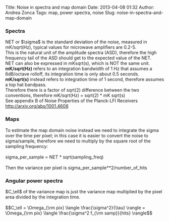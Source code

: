 Title: Noise in spectra and map domain
Date: 2013-04-08 01:32
Author: Andrea Zonca
Tags: map, power spectra, noise
Slug: noise-in-spectra-and-map-domain

<h3>
 Spectra
</h3>
NET or $\sigma$ is the standard deviation of the noise, measured in mK/sqrt(Hz), typical values for microwave amplifiers are 0.2-5.
<br/>
This is the natural unit of the amplitude spectra (ASD), therefore the high frequency tail of the ASD should get to the expected value of the NET.
<br/>
NET can also be expressed in mKsqrt(s), which is NOT the same unit.
<br/>
<b>
 mK/sqrt(Hz)
</b>
refers to an integration bandwidth of 1 Hz that assumes a 6dB/octave rolloff, its integration time is only about 0.5 seconds.
<br/>
<b>
 mK/sqrt(s)
</b>
instead refers to integration time of 1 second, therefore assumes a top hat bandpass.
<br/>
Therefore there is a factor of sqrt(2) difference between the two conventions, therefore mK/sqrt(Hz) = sqrt(2) * mK sqrt(s)
<br/>
See appendix B of Noise Properties of the Planck-LFI Receivers
<br/>
<a href="http://arxiv.org/abs/1001.4608">
 http://arxiv.org/abs/1001.4608
</a>
<br/>
<h3>
 Maps
</h3>
To estimate the map domain noise instead we need to integrate the sigma over the time per pixel; in this case it is easier to convert the noise to sigma/sample, therefore we need to multiply by the square root of the sampling frequency:
<br/>
<br/>
sigma_per_sample = NET * sqrt(sampling_freq)
<br/>
<br/>
Then the variance per pixel is sigma_per_sample**2/number_of_hits
<br/>
<h3>
 Angular power spectra
</h3>
<div>
 $C_\ell$ of the variance map is just the variance map multiplied by the pixel area divided by the integration time.
 <br/>
 <br/>
 $$C_\ell = \Omega_{\rm pix} \langle \frac{\sigma^2}{\tau} \rangle = \Omega_{\rm pix} \langle \frac{\sigma^2 f_{\rm samp}}{hits} \rangle$$
</div>